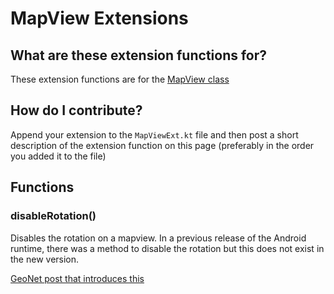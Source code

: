 # MapView Extensions
## What are these extension functions for?
These extension functions are for the [MapView class](https://developers.arcgis.com/android/latest/api-reference/reference/com/esri/arcgisruntime/mapping/view/MapView.html)

## How do I contribute?
Append your extension to the `MapViewExt.kt` file and then post a short description of the extension function on this page (preferably in the order you added it to the file)

## Functions

### disableRotation()
Disables the rotation on a mapview.  In a previous release of the Android runtime, there was a method to disable the rotation but this does not exist in the new version.

[GeoNet post that introduces this](https://community.esri.com/message/703933-turn-off-map-rotation)
